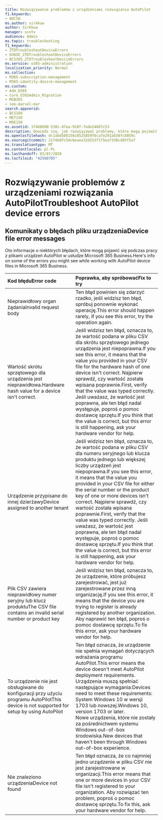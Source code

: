 ```yaml
---
title: Rozwiązywanie problemów z urządzeniami rozwiązania AutoPilot
f1.keywords:
- NOCSH
ms.author: sirkkuw
author: Sirkkuw
manager: scotv
audience: Admin
ms.topic: troubleshooting
f1_keywords:
- ZTDTroubleshootDeviceErrors
- O365E_ZTDTroubleshootDeviceErrors
- BCS365_ZTDTroubleshootDeviceErrors
ms.service: o365-administration
localization_priority: Normal
ms.collection:
- M365-subscription-management
- M365-identity-device-management
ms.custom:
- Adm_O365
- Core_O365Admin_Migration
- MSB365
- seo-marvel-mar
search.appverid:
- BCS160
- MET150
- MOE150
ms.assetid: 1f468690-530c-47ea-918f-fede24607c53
description: Dowiedz się, jak rozwiązywać problemy, które mogą pojawić się podczas pracy z plikami urządzeń AutoPilot w usłudze Microsoft 365 Business.
ms.openlocfilehash: dc1abd508156c8525859f6ca7e291ab38fc8859c
ms.sourcegitcommit: 217de0fc54cbeaea32d253f175eaf338cd85f5af
ms.translationtype: MT
ms.contentlocale: pl-PL
ms.lasthandoff: 03/07/2020
ms.locfileid: "42560705"
---
```

# <a name="troubleshoot-autopilot-device-errors"></a><span data-ttu-id="4f804-103">Rozwiązywanie problemów z urządzeniami rozwiązania AutoPilot</span><span class="sxs-lookup"><span data-stu-id="4f804-103">Troubleshoot AutoPilot device errors</span></span>

## <a name="device-file-error-messages"></a><span data-ttu-id="4f804-104">Komunikaty o błędach pliku urządzenia</span><span class="sxs-lookup"><span data-stu-id="4f804-104">Device file error messages</span></span>

<span data-ttu-id="4f804-105">Oto informacje o niektórych błędach, które mogą pojawić się podczas pracy z plikami urządzeń AutoPilot w usłudze Microsoft 365 Business.</span><span class="sxs-lookup"><span data-stu-id="4f804-105">Here's info on some of the errors you might see while working with AutoPilot device files in Microsoft 365 Business.</span></span> 
  
|<span data-ttu-id="4f804-106">**Kod błędu**</span><span class="sxs-lookup"><span data-stu-id="4f804-106">**Error code**</span></span>|<span data-ttu-id="4f804-107">**Poprawka, aby spróbować**</span><span class="sxs-lookup"><span data-stu-id="4f804-107">**Fix to try**</span></span>|
|:-----|:-----|
|<span data-ttu-id="4f804-108">Nieprawidłowy organ żądania</span><span class="sxs-lookup"><span data-stu-id="4f804-108">Invalid request body</span></span>  <br/> |<span data-ttu-id="4f804-109">Ten błąd powinien się zdarzyć rzadko, jeśli widzisz ten błąd, spróbuj ponownie wykonać operację.</span><span class="sxs-lookup"><span data-stu-id="4f804-109">This error should happen rarely, if you see this error, try the operation again.</span></span>  <br/> |
|<span data-ttu-id="4f804-110">Wartość skrótu sprzętowego dla urządzenia jest nieprawidłowa.</span><span class="sxs-lookup"><span data-stu-id="4f804-110">Hardware hash value for a device isn't correct.</span></span>  <br/> |<span data-ttu-id="4f804-111">Jeśli widzisz ten błąd, oznacza to, że wartość podana w pliku CSV dla skrótu sprzętowego jednego urządzenia jest niepoprawna.</span><span class="sxs-lookup"><span data-stu-id="4f804-111">If you see this error, it means that the value you provided in your CSV file for the hardware hash of one device isn't correct.</span></span> <span data-ttu-id="4f804-112">Najpierw sprawdź, czy wartość została wpisana poprawnie.</span><span class="sxs-lookup"><span data-stu-id="4f804-112">First, verify that the value was typed correctly.</span></span> <span data-ttu-id="4f804-113">Jeśli uważasz, że wartość jest poprawna, ale ten błąd nadal występuje, poproś o pomoc dostawcę sprzętu.</span><span class="sxs-lookup"><span data-stu-id="4f804-113">If you think that the value is correct, but this error is still happening, ask your hardware vendor for help.</span></span>  <br/> |
|<span data-ttu-id="4f804-114">Urządzenie przypisane do innej dzierżawy</span><span class="sxs-lookup"><span data-stu-id="4f804-114">Device assigned to another tenant</span></span>  <br/> |<span data-ttu-id="4f804-115">Jeśli widzisz ten błąd, oznacza to, że wartość podana w pliku CSV dla numeru seryjnego lub klucza produktu jednego lub większej liczby urządzeń jest niepoprawna.</span><span class="sxs-lookup"><span data-stu-id="4f804-115">If you see this error, it means that the value you provided in your CSV file for either the serial number or the product key of one or more devices isn't correct.</span></span> <span data-ttu-id="4f804-116">Najpierw sprawdź, czy wartość została wpisana poprawnie.</span><span class="sxs-lookup"><span data-stu-id="4f804-116">First, verify that the value was typed correctly.</span></span> <span data-ttu-id="4f804-117">Jeśli uważasz, że wartość jest poprawna, ale ten błąd nadal występuje, poproś o pomoc dostawcę sprzętu.</span><span class="sxs-lookup"><span data-stu-id="4f804-117">If you think that the value is correct, but this error is still happening, ask your hardware vendor for help.</span></span>  <br/> |
|<span data-ttu-id="4f804-118">Plik CSV zawiera nieprawidłowy numer seryjny lub klucz produktu</span><span class="sxs-lookup"><span data-stu-id="4f804-118">The CSV file contains an invalid serial number or product key</span></span>  <br/> |<span data-ttu-id="4f804-119">Jeśli widzisz ten błąd, oznacza to, że urządzenie, które próbujesz zarejestrować, jest już zarejestrowane przez inną organizację.</span><span class="sxs-lookup"><span data-stu-id="4f804-119">If you see this error, it means that the device you are trying to register is already registered by another organization.</span></span> <span data-ttu-id="4f804-120">Aby naprawić ten błąd, poproś o pomoc dostawcę sprzętu.</span><span class="sxs-lookup"><span data-stu-id="4f804-120">To fix this error, ask your hardware vendor for help.</span></span>  <br/> |
|<span data-ttu-id="4f804-121">To urządzenie nie jest obsługiwane do konfiguracji przy użyciu programu AutoPilot</span><span class="sxs-lookup"><span data-stu-id="4f804-121">This device is not supported for setup by using AutoPilot</span></span>  <br/> | <span data-ttu-id="4f804-122">Ten błąd oznacza, że urządzenie nie spełnia wymagań dotyczących wdrażania programu AutoPilot.</span><span class="sxs-lookup"><span data-stu-id="4f804-122">This error means the device doesn't meet AutoPilot deployment requirements.</span></span> <span data-ttu-id="4f804-123">Urządzenia muszą spełniać następujące wymagania:</span><span class="sxs-lookup"><span data-stu-id="4f804-123">Devices need to meet these requirements:</span></span>  <br/>  <span data-ttu-id="4f804-124">System Windows 10 w wersji 1703 lub nowszej.</span><span class="sxs-lookup"><span data-stu-id="4f804-124">Windows 10, version 1703 or later.</span></span>  <br/>  <span data-ttu-id="4f804-125">Nowe urządzenia, które nie zostały za pośrednictwem systemu Windows out-of-box środowiska.</span><span class="sxs-lookup"><span data-stu-id="4f804-125">New devices that haven't been through Windows out-of-box experience.</span></span>  <br/> |
|<span data-ttu-id="4f804-126">Nie znaleziono urządzenia</span><span class="sxs-lookup"><span data-stu-id="4f804-126">Device not found</span></span>  <br/> |<span data-ttu-id="4f804-127">Ten błąd oznacza, że co najmniej jedno urządzenie w pliku CSV nie jest zarejestrowane w organizacji.</span><span class="sxs-lookup"><span data-stu-id="4f804-127">This error means that one or more devices in your CSV file isn't registered to your organization.</span></span> <span data-ttu-id="4f804-128">Aby rozwiązać ten problem, poproś o pomoc dostawcę sprzętu.</span><span class="sxs-lookup"><span data-stu-id="4f804-128">To fix this, ask your hardware vendor for help.</span></span>  <br/> |
